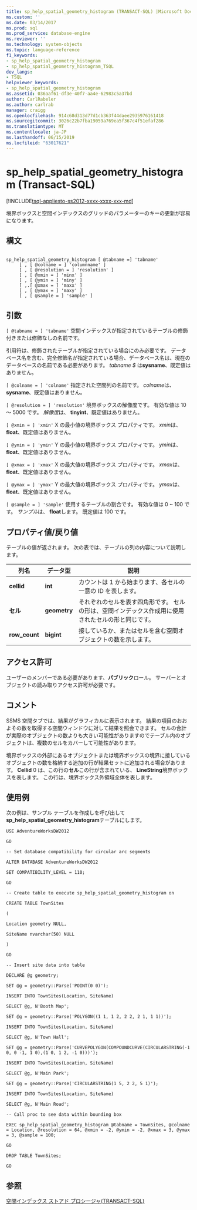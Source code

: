 ```yaml
---
title: sp_help_spatial_geometry_histogram (TRANSACT-SQL) |Microsoft Docs
ms.custom: ''
ms.date: 03/14/2017
ms.prod: sql
ms.prod_service: database-engine
ms.reviewer: ''
ms.technology: system-objects
ms.topic: language-reference
f1_keywords:
- sp_help_spatial_geometry_histogram
- sp_help_spatial_geometry_histogram_TSQL
dev_langs:
- TSQL
helpviewer_keywords:
- sp_help_spatial_geometry_histogram
ms.assetid: 036aaf61-df3e-40f7-aa4e-62983c5a37bd
author: CarlRabeler
ms.author: carlrab
manager: craigg
ms.openlocfilehash: 914c68d313d77d1cb363f44daee2935976161418
ms.sourcegitcommit: 3026c22b7fba19059a769ea5f367c4f51efaf286
ms.translationtype: MT
ms.contentlocale: ja-JP
ms.lasthandoff: 06/15/2019
ms.locfileid: "63017621"
---
```

# <a name="sphelpspatialgeometryhistogram-transact-sql"></a>sp_help_spatial_geometry_histogram (Transact-SQL)
[!INCLUDE[tsql-appliesto-ss2012-xxxx-xxxx-xxx-md](../../includes/tsql-appliesto-ss2012-xxxx-xxxx-xxx-md.md)]

  境界ボックスと空間インデックスのグリッドのパラメーターのキーの更新が容易になります。  
  
## <a name="syntax"></a>構文  
  
```  
  
sp_help_spatial_geometry_histogram [ @tabname =] 'tabname'   
     [ , [ @colname = ] 'columnname' ]   
     [ , [ @resolution = ] 'resolution' ]  
     [ , [ @xmin = ] 'minx' ]   
     [ , [ @ymin = ] 'miny' ]   
     [ ,.[ @xmax = ] 'maxx' ]  
     [ , [ @ymax = ] 'maxy' ]  
     [ , [ @sample = ] 'sample' ]  
```  
  
## <a name="arguments"></a>引数  
`[ @tabname = ] 'tabname'` 空間インデックスが指定されているテーブルの修飾付きまたは修飾なしの名前です。  
  
 引用符は、修飾されたテーブルが指定されている場合にのみ必要です。 データベース名を含む、完全修飾名が指定されている場合、データベース名は、現在のデータベースの名前である必要があります。 *tabname $* は**sysname**、既定値はありません。  
  
`[ @colname = ] 'colname'` 指定された空間列の名前です。 *colname*は、 **sysname**、既定値はありません。  
  
`[ @resolution = ] 'resolution'` 境界ボックスの解像度です。 有効な値は 10 ～ 5000 です。 *解像度*は、 **tinyint**、既定値はありません。  
  
`[ @xmin = ] 'xmin'` X の最小値の境界ボックス プロパティです。 *xmin*は、 **float**、既定値はありません。  
  
`[ @ymin = ] 'ymin'` Y の最小値の境界ボックス プロパティです。 *ymin*は、 **float**、既定値はありません。  
  
`[ @xmax = ] 'xmax'` X の最大値の境界ボックス プロパティです。 *xmax*は、 **float**、既定値はありません。  
  
`[ @ymax = ] 'ymax'` Y の最大値の境界ボックス プロパティです。 *ymax*は、 **float**、既定値はありません。  
  
`[ @sample = ] 'sample'` 使用するテーブルの割合です。 有効な値は 0 ~ 100 です。 *サンプル*は、 **float**します。 既定値は 100 です。  
  
## <a name="property-valuereturn-value"></a>プロパティ値/戻り値  
 テーブルの値が返されます。 次の表では、テーブルの列の内容について説明します。  
  
|列名|データ型|説明|  
|-----------------|---------------|-----------------|  
|**cellid**|**int**|カウントは 1 から始まります、各セルの一意の ID を表します。|  
|**セル**|**geometry**|それぞれのセルを表す四角形です。 セルの形は、空間インデックス作成用に使用されたセルの形と同じです。|  
|**row_count**|**bigint**|接しているか、またはセルを含む空間オブジェクトの数を示します。|  
  
## <a name="permissions"></a>アクセス許可  
 ユーザーのメンバーである必要があります、**パブリック**ロール。 サーバーとオブジェクトの読み取りアクセス許可が必要です。  
  
## <a name="remarks"></a>コメント  
 SSMS 空間タブでは、結果がグラフィカルに表示されます。 結果の項目のおおよその数を取得する空間ウィンドウに対して結果を照会できます。 セルの合計が実際のオブジェクトの数よりも大きい可能性がありますのでテーブル内のオブジェクトは、複数のセルをカバーして可能性があります。  
  
 境界ボックスの外部にあるオブジェクトまたは境界ボックスの境界に接しているオブジェクトの数を格納する追加の行が結果セットに追加される場合があります。 **Cellid** 0 は、この行の**セル**この行が含まれている、 **LineString**境界ボックスを表します。 この行は、境界ボックス外領域全体を表します。  
  
## <a name="examples"></a>使用例  
 次の例は、サンプル テーブルを作成しを呼び出して**sp_help_spatial_geometry_histogram**テーブルにします。  
  
 `USE AdventureWorksDW2012`  
  
 `GO`  
  
 `-- Set database compatibility for circular arc segments`  
  
 `ALTER DATABASE AdventureWorksDW2012`  
  
 `SET COMPATIBILITY_LEVEL = 110;`  
  
 `GO`  
  
 `-- Create table to execute sp_help_spatial_geometry_histogram on`  
  
 `CREATE TABLE TownSites`  
  
 `(`  
  
 `Location geometry NULL,`  
  
 `SiteName nvarchar(50) NULL`  
  
 `)`  
  
 `GO`  
  
 `-- Insert site data into table`  
  
 `DECLARE @g geometry;`  
  
 `SET @g = geometry::Parse('POINT(0 0)');`  
  
 `INSERT INTO TownSites(Location, SiteName)`  
  
 `SELECT @g, N'Booth Map';`  
  
 `SET @g = geometry::Parse('POLYGON((1 1, 1 2, 2 2, 2 1, 1 1))');`  
  
 `INSERT INTO TownSites(Location, SiteName)`  
  
 `SELECT @g, N'Town Hall';`  
  
 `SET @g = geometry::Parse('CURVEPOLYGON(COMPOUNDCURVE(CIRCULARSTRING(-1 0, 0 -1, 1 0),(1 0, 1 2, -1 0)))');`  
  
 `INSERT INTO TownSites(Location, SiteName)`  
  
 `SELECT @g, N'Main Park';`  
  
 `SET @g = geometry::Parse('CIRCULARSTRING(1 5, 2 2, 5 1)');`  
  
 `INSERT INTO TownSites(Location, SiteName)`  
  
 `SELECT @g, N'Main Road';`  
  
 `-- Call proc to see data within bounding box`  
  
 `EXEC sp_help_spatial_geometry_histogram @tabname = TownSites, @colname = Location, @resolution = 64, @xmin = -2, @ymin = -2, @xmax = 3, @ymax = 3, @sample = 100;`  
  
 `GO`  
  
 `DROP TABLE TownSites;`  
  
 `GO`  
  
## <a name="see-also"></a>参照  
 [空間インデックス ストアド プロシージャ&#40;TRANSACT-SQL&#41;](https://msdn.microsoft.com/library/1be0f34e-3d5a-4a1f-9299-bd482362ec7a)  
  
  

